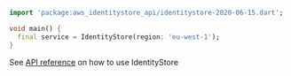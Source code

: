 ```dart
import 'package:aws_identitystore_api/identitystore-2020-06-15.dart';

void main() {
  final service = IdentityStore(region: 'eu-west-1');
}
```

See [API reference](https://pub.dev/documentation/aws_identitystore_api/latest/identitystore-2020-06-15/IdentityStore-class.html) on how to use IdentityStore
